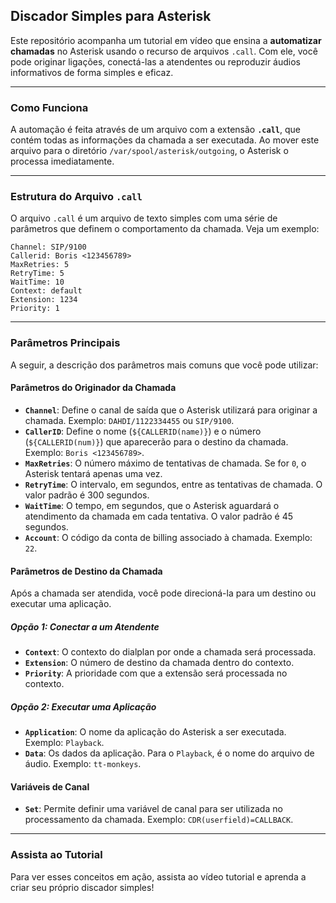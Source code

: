 ## Discador Simples para Asterisk

Este repositório acompanha um tutorial em vídeo que ensina a **automatizar chamadas** no Asterisk usando o recurso de arquivos `.call`. Com ele, você pode originar ligações, conectá-las a atendentes ou reproduzir áudios informativos de forma simples e eficaz.

-----

### Como Funciona

A automação é feita através de um arquivo com a extensão **`.call`**, que contém todas as informações da chamada a ser executada. Ao mover este arquivo para o diretório `/var/spool/asterisk/outgoing`, o Asterisk o processa imediatamente.

-----

### Estrutura do Arquivo `.call`

O arquivo `.call` é um arquivo de texto simples com uma série de parâmetros que definem o comportamento da chamada. Veja um exemplo:

```
Channel: SIP/9100
Callerid: Boris <123456789>
MaxRetries: 5
RetryTime: 5
WaitTime: 10
Context: default
Extension: 1234
Priority: 1
```

-----

### Parâmetros Principais

A seguir, a descrição dos parâmetros mais comuns que você pode utilizar:

#### Parâmetros do Originador da Chamada

  * **`Channel`**: Define o canal de saída que o Asterisk utilizará para originar a chamada. Exemplo: `DAHDI/1122334455` ou `SIP/9100`.
  * **`CallerID`**: Define o nome (`${CALLERID(name)}`) e o número (`${CALLERID(num)}`) que aparecerão para o destino da chamada. Exemplo: `Boris <123456789>`.
  * **`MaxRetries`**: O número máximo de tentativas de chamada. Se for `0`, o Asterisk tentará apenas uma vez.
  * **`RetryTime`**: O intervalo, em segundos, entre as tentativas de chamada. O valor padrão é 300 segundos.
  * **`WaitTime`**: O tempo, em segundos, que o Asterisk aguardará o atendimento da chamada em cada tentativa. O valor padrão é 45 segundos.
  * **`Account`**: O código da conta de billing associado à chamada. Exemplo: `22`.

#### Parâmetros de Destino da Chamada

Após a chamada ser atendida, você pode direcioná-la para um destino ou executar uma aplicação.

##### Opção 1: Conectar a um Atendente

  * **`Context`**: O contexto do dialplan por onde a chamada será processada.
  * **`Extension`**: O número de destino da chamada dentro do contexto.
  * **`Priority`**: A prioridade com que a extensão será processada no contexto.

##### Opção 2: Executar uma Aplicação

  * **`Application`**: O nome da aplicação do Asterisk a ser executada. Exemplo: `Playback`.
  * **`Data`**: Os dados da aplicação. Para o `Playback`, é o nome do arquivo de áudio. Exemplo: `tt-monkeys`.

#### Variáveis de Canal

  * **`Set`**: Permite definir uma variável de canal para ser utilizada no processamento da chamada. Exemplo: `CDR(userfield)=CALLBACK`.

-----

### Assista ao Tutorial

Para ver esses conceitos em ação, assista ao vídeo tutorial e aprenda a criar seu próprio discador simples\!